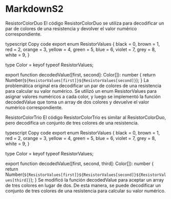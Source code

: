 # MarkdownS2
ResistorColorDuo
El código ResistorColorDuo se utiliza para decodificar un par de colores de una resistencia y devolver el valor numérico correspondiente.

typescript
Copy code
export enum ResistorValues {
  black = 0,
  brown = 1,
  red = 2,
  orange = 3,
  yellow = 4,
  green = 5,
  blue = 6,
  violet = 7,
  grey = 8,
  white = 9,
}

type Color = keyof typeof ResistorValues;

export function decodedValue([first, second]: Color[]): number {
  return Number(`${ResistorValues[first]}${ResistorValues[second]}`);
}
La problemática original era decodificar un par de colores de una resistencia para calcular su valor numérico. Se utilizó un enum ResistorValues para asignar valores numéricos a cada color, y luego se implementó la función decodedValue que toma un array de dos colores y devuelve el valor numérico correspondiente.

ResistorColorTrio
El código ResistorColorTrio es similar al ResistorColorDuo, pero decodifica un conjunto de tres colores de una resistencia.

typescript
Copy code
export enum ResistorValues {
  black = 0,
  brown = 1,
  red = 2,
  orange = 3,
  yellow = 4,
  green = 5,
  blue = 6,
  violet = 7,
  grey = 8,
  white = 9,
}

type Color = keyof typeof ResistorValues;

export function decodedValue([first, second, third]: Color[]): number {
  return Number(`${ResistorValues[first]}${ResistorValues[second]}${ResistorValues[third]}`);
}
Se modificó la función decodedValue para aceptar un array de tres colores en lugar de dos. De esta manera, se puede decodificar un conjunto de tres colores de una resistencia para calcular su valor numérico.
